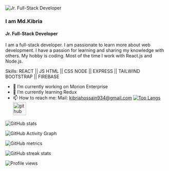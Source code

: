 ![Jr. Full-Stack Developer](https://avatars.githubusercontent.com/u/96879216?v=4)
### I am Md.Kibria
#### Jr. Full-Stack Developer

I am a full-stack developer. I am passionate to learn more about web development. I have a passion for learning and sharing my knowledge with others. My hobby is coding. Most of the time I work with React.js and Node.js. 

Skills:  REACT || JS HTML || CSS 
         NODE || EXPRESS || TAILWIND 
         BOOTSTRAP || FIREBASE

- 🔭 I’m currently working on Morion Enterprise 
- 🌱 I’m currently learning Redux 
- 📫 How to reach me: Mail: kibriahossain934@gmail.com 
[![Top Langs](https://github-readme-stats.vercel.app/api/top-langs/?username=anuraghazra&layout=compact)](https://github.com/anuraghazra/github-readme-stats)
[<img src='https://cdn.jsdelivr.net/npm/simple-icons@3.0.1/icons/github.svg' alt='github' height='40'>](https://github.com/Kibria934)

![GitHub stats](https://github-readme-stats.vercel.app/api?username=Kibria934&show_icons=true&count_private=true)  

![GitHub Activity Graph](https://activity-graph.herokuapp.com/graph?username=Kibria934)  

![GitHub metrics](https://metrics.lecoq.io/Kibria934)  

![GitHub streak stats](https://github-readme-streak-stats.herokuapp.com/?user=Kibria934)  

![Profile views](https://gpvc.arturio.dev/Kibria934)  
